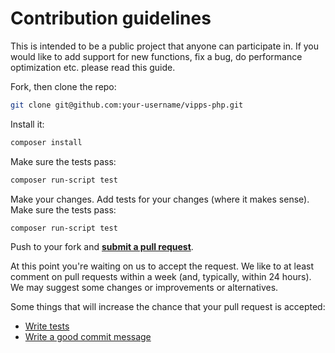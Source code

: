 # Contribution guidelines

This is intended to be a public project that anyone can participate in. If you would like to add support for new functions, fix a bug, do performance optimization etc. please read this guide.

Fork, then clone the repo:

```bash
git clone git@github.com:your-username/vipps-php.git
```

Install it:

```bash
composer install
```

Make sure the tests pass:

```bash
composer run-script test
```

Make your changes. Add tests for your changes (where it makes sense). Make sure the tests pass:

```
composer run-script test
```

Push to your fork and **[submit a pull request][pr]**.

[pr]: https://github.com/apility/vipps-php/compare/

At this point you're waiting on us to accept the request. We like to at least comment on pull requests
within a week (and, typically, within 24 hours). We may suggest
some changes or improvements or alternatives.

Some things that will increase the chance that your pull request is accepted:

* [Write tests](https://phpunit.de/getting-started/phpunit-7.html)
* [Write a good commit message](.github/COMMIT_MESSAGE_GUIDELINES.md)
